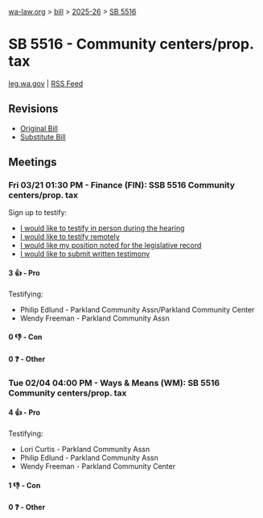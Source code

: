 [wa-law.org](/) > [bill](/bill/) > [2025-26](/bill/2025-26/) > [SB 5516](/bill/2025-26/sb/5516/)

# SB 5516 - Community centers/prop. tax
[leg.wa.gov](https://app.leg.wa.gov/billsummary?BillNumber=5516&Year=2025&Initiative=false) | [RSS Feed](./rss.xml)

## Revisions
* [Original Bill](1/)
* [Substitute Bill](S/)

## Meetings
### Fri 03/21 01:30 PM - Finance (FIN): SSB 5516 Community centers/prop. tax
Sign up to testify:
* [I would like to testify in person during the hearing](https://app.leg.wa.gov/csi/Testifier/Add?chamber=House&mId=33020&aId=166045&caId=26621&tId=1)
* [I would like to testify remotely](https://app.leg.wa.gov/csi/Testifier/Add?chamber=House&mId=33020&aId=166045&caId=26621&tId=2)
* [I would like my position noted for the legislative record](https://app.leg.wa.gov/csi/Testifier/Add?chamber=House&mId=33020&aId=166045&caId=26621&tId=3)
* [I would like to submit written testimony](https://app.leg.wa.gov/csi/Testifier/Add?chamber=House&mId=33020&aId=166045&caId=26621&tId=4)

#### 3 👍 - Pro
Testifying:
* Philip Edlund - Parkland Community Assn/Parkland Community Center
* Wendy Freeman - Parkland Community Assn

#### 0 👎 - Con

#### 0 ❓ - Other

### Tue 02/04 04:00 PM - Ways & Means (WM): SB 5516 Community centers/prop. tax
#### 4 👍 - Pro
Testifying:
* Lori Curtis - Parkland Community Assn
* Philip Edlund - Parkland Community Assn
* Wendy Freeman - Parkland Community Center

#### 1 👎 - Con

#### 0 ❓ - Other
